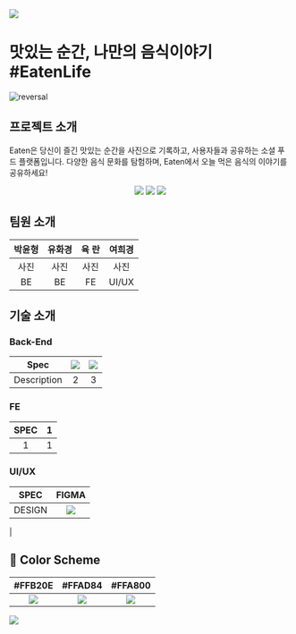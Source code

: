 <img src="https://github.com/hwakyong-Yoo/group4-eaten/assets/144011726/7a9876fa-35c8-48b3-9171-77a6e2b3e0c8" />

# 맛있는 순간, 나만의 음식이야기 #EatenLife
![reversal](https://capsule-render.vercel.app/api?type=Venom&text=맛있는순간,나만의음식이야기&color=6:EEFF00,90:FF8A00&fontColor=F6A508&fontAlign=50&fontSize=30&descAlign=60&descAlignY=50)
## 프로젝트 소개
Eaten은 당신이 즐긴 맛있는 순간을 사진으로 기록하고, 사용자들과 공유하는 소셜 푸드 플랫폼입니다. 다양한 음식 문화를 탐험하며, Eaten에서 오늘 먹은 음식의 이야기를 공유하세요!
<div align="center">
	<img src="https://img.shields.io/badge/Java-007396?style=flat&logo=Java&logoColor=white" />
	<img src="https://img.shields.io/badge/HTML5-E34F26?style=flat&logo=HTML5&logoColor=white" />
	<img src="https://img.shields.io/badge/CSS3-1572B6?style=flat&logo=CSS3&logoColor=white" />
</div>

## 팀원 소개
|박윤형|유화경|육 란 |여희경|
|:------:|:-----:|:------:|:-----:|
|사진|사진|사진|사진|
BE|BE|FE|UI/UX|

## 기술 소개
### Back-End
| Spec | <img src="https://img.shields.io/badge/Spring%20Boot-6DB33F?style=flat-square&logo=Spring%20Boot&logoColor=black"/> | <img src="https://img.shields.io/badge/Spring%20Boot-ffffff?style=for-the-badge&logo=3.1.0&logoColor=#6DB33F"/>|
| :--: | :--:| :--: |
| Description | 2 | 3|
### FE
|SPEC |1 | 
|:------:|:-----:|
|1|1|
### UI/UX
|SPEC |FIGMA | 
|:------:|:-----:|
|DESIGN|<img src="https://github.com/hwakyong-Yoo/group4-eaten/assets/144011726/d9ea3ecb-a09f-460b-a384-e5f50f9ca5be" />
|
## 🎨 Color Scheme
| #FFB20E|  #FFAD84 | #FFA800 |
| :--: | :--:| :--: |
| <img src="https://img.shields.io/badge/     -FFB20E?style=flat-square&logoColor=white"/> | <img src="https://img.shields.io/badge/-FFAD84?style=flat-square&logoColor=white"/>|<img src="https://img.shields.io/badge/-FFA800?style=flat-square&logoColor=white"/>|


<img src="https://github-readme-stats.vercel.app/api/top-langs/?username=yhee527&layout=compact"><br><br>
